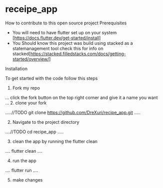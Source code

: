 # receipe_app

How to contribute to this open source project
 Prerequisites
* You will need to have flutter set up on your system  [https://docs.flutter.dev/get-started/install]
* You Should know this project was build using stacked as a statemanagement tool  check this for info on stacked[https://stacked.filledstacks.com/docs/getting-started/overview/]
 
Installation

To get started with the code follow this steps

1. Fork my repo 

...
click the fork button on the top right corner and give it a name you want
...
2. clone your fork

.....//TODO
git clone https://github.com/DreXuri/recipe_app.git
.....

2. Navigate to the project directory

....//TODO
cd recipe_app
.....

3. clean the app by running the flutter clean

....
flutter clean
....

4. run the app

....
flutter run 
....

5. make changes


